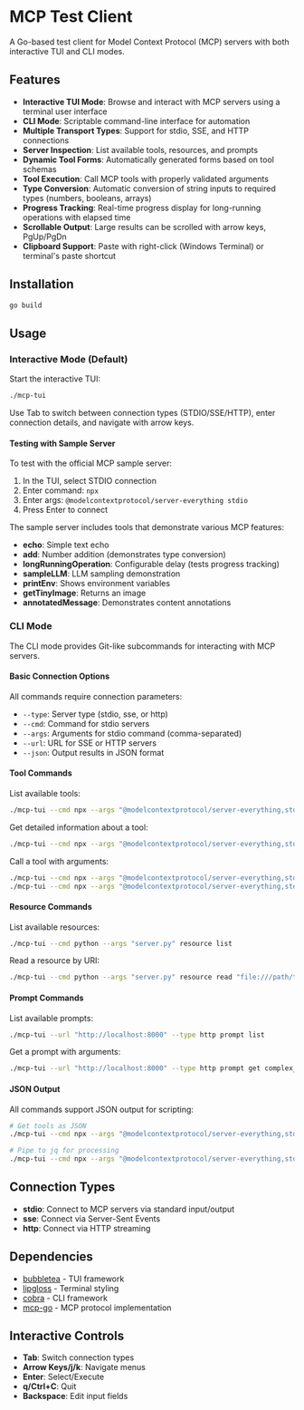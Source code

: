 # MCP Test Client

A Go-based test client for Model Context Protocol (MCP) servers with both interactive TUI and CLI modes.

## Features

- **Interactive TUI Mode**: Browse and interact with MCP servers using a terminal user interface
- **CLI Mode**: Scriptable command-line interface for automation
- **Multiple Transport Types**: Support for stdio, SSE, and HTTP connections
- **Server Inspection**: List available tools, resources, and prompts
- **Dynamic Tool Forms**: Automatically generated forms based on tool schemas
- **Tool Execution**: Call MCP tools with properly validated arguments
- **Type Conversion**: Automatic conversion of string inputs to required types (numbers, booleans, arrays)
- **Progress Tracking**: Real-time progress display for long-running operations with elapsed time
- **Scrollable Output**: Large results can be scrolled with arrow keys, PgUp/PgDn
- **Clipboard Support**: Paste with right-click (Windows Terminal) or terminal's paste shortcut

## Installation

```bash
go build
```

## Usage

### Interactive Mode (Default)

Start the interactive TUI:

```bash
./mcp-tui
```

Use Tab to switch between connection types (STDIO/SSE/HTTP), enter connection details, and navigate with arrow keys.

#### Testing with Sample Server

To test with the official MCP sample server:

1. In the TUI, select STDIO connection
2. Enter command: `npx`
3. Enter args: `@modelcontextprotocol/server-everything stdio`
4. Press Enter to connect

The sample server includes tools that demonstrate various MCP features:
- **echo**: Simple text echo
- **add**: Number addition (demonstrates type conversion)
- **longRunningOperation**: Configurable delay (tests progress tracking)
- **sampleLLM**: LLM sampling demonstration
- **printEnv**: Shows environment variables
- **getTinyImage**: Returns an image
- **annotatedMessage**: Demonstrates content annotations

### CLI Mode

The CLI mode provides Git-like subcommands for interacting with MCP servers.

#### Basic Connection Options

All commands require connection parameters:
- `--type`: Server type (stdio, sse, or http)
- `--cmd`: Command for stdio servers
- `--args`: Arguments for stdio command (comma-separated)
- `--url`: URL for SSE or HTTP servers
- `--json`: Output results in JSON format

#### Tool Commands

List available tools:
```bash
./mcp-tui --cmd npx --args "@modelcontextprotocol/server-everything,stdio" tool list
```

Get detailed information about a tool:
```bash
./mcp-tui --cmd npx --args "@modelcontextprotocol/server-everything,stdio" tool describe echo
```

Call a tool with arguments:
```bash
./mcp-tui --cmd npx --args "@modelcontextprotocol/server-everything,stdio" tool call echo message="Hello World"
./mcp-tui --cmd npx --args "@modelcontextprotocol/server-everything,stdio" tool call add a=5 b=3
```

#### Resource Commands

List available resources:
```bash
./mcp-tui --cmd python --args "server.py" resource list
```

Read a resource by URI:
```bash
./mcp-tui --cmd python --args "server.py" resource read "file:///path/to/resource"
```

#### Prompt Commands

List available prompts:
```bash
./mcp-tui --url "http://localhost:8000" --type http prompt list
```

Get a prompt with arguments:
```bash
./mcp-tui --url "http://localhost:8000" --type http prompt get complex_prompt temperature=0.7 style=formal
```

#### JSON Output

All commands support JSON output for scripting:
```bash
# Get tools as JSON
./mcp-tui --cmd npx --args "@modelcontextprotocol/server-everything,stdio" --json tool list

# Pipe to jq for processing
./mcp-tui --cmd npx --args "@modelcontextprotocol/server-everything,stdio" --json tool list | jq '.[].name'
```

## Connection Types

- **stdio**: Connect to MCP servers via standard input/output
- **sse**: Connect via Server-Sent Events
- **http**: Connect via HTTP streaming

## Dependencies

- [bubbletea](https://github.com/charmbracelet/bubbletea) - TUI framework
- [lipgloss](https://github.com/charmbracelet/lipgloss) - Terminal styling
- [cobra](https://github.com/spf13/cobra) - CLI framework  
- [mcp-go](https://github.com/mark3labs/mcp-go) - MCP protocol implementation

## Interactive Controls

- **Tab**: Switch connection types
- **Arrow Keys/j/k**: Navigate menus
- **Enter**: Select/Execute
- **q/Ctrl+C**: Quit
- **Backspace**: Edit input fields
